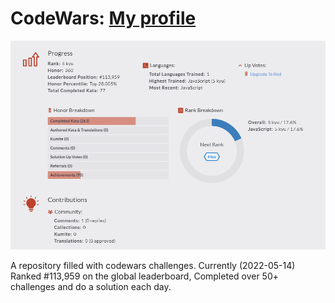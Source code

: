 # CodeWars: <a target="_blank" href="https://www.codewars.com/users/EisteeAtom" >My profile</a> 

![alt tag](https://github.com/dmitrykulakovfrontend/Code-Wars/blob/main/2022-05-14_215137.png)

A repository filled with codewars challenges. Currently (2022-05-14) Ranked #113,959 on the global leaderboard, Completed over 50+ challenges and do a solution each day.
